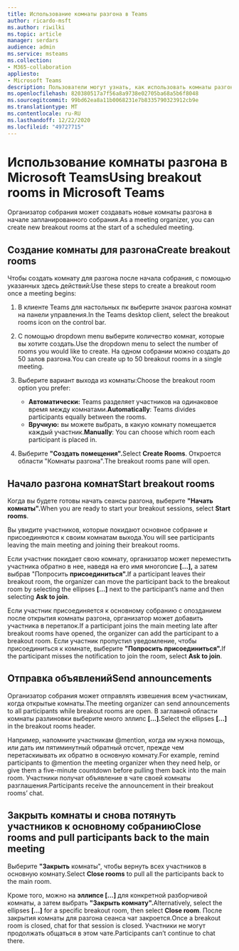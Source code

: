 ```yaml
---
title: Использование комнаты разгона в Teams
author: ricardo-msft
ms.author: riwilki
ms.topic: article
manager: serdars
audience: admin
ms.service: msteams
ms.collection:
- M365-collaboration
appliesto:
- Microsoft Teams
description: Пользователи могут узнать, как использовать комнаты разгона в Microsoft Teams
ms.openlocfilehash: 820380517a7f56a8a9738e02705ba68a5b6f8048
ms.sourcegitcommit: 99bd62ea8a11b0068231e7b8335790323912cb9e
ms.translationtype: MT
ms.contentlocale: ru-RU
ms.lasthandoff: 12/22/2020
ms.locfileid: "49727715"
---
```

# <a name="using-breakout-rooms-in-microsoft-teams"></a><span data-ttu-id="30507-103">Использование комнаты разгона в Microsoft Teams</span><span class="sxs-lookup"><span data-stu-id="30507-103">Using breakout rooms in Microsoft Teams</span></span>

<span data-ttu-id="30507-104">Организатор собрания может создавать новые комнаты разгона в начале запланированного собрания.</span><span class="sxs-lookup"><span data-stu-id="30507-104">As a meeting organizer, you can create new breakout rooms at the start of a scheduled meeting.</span></span>

## <a name="create-breakout-rooms"></a><span data-ttu-id="30507-105">Создание комнаты для разгона</span><span class="sxs-lookup"><span data-stu-id="30507-105">Create breakout rooms</span></span>

<span data-ttu-id="30507-106">Чтобы создать комнату для разгона после начала собрания, с помощью указанных здесь действий:</span><span class="sxs-lookup"><span data-stu-id="30507-106">Use these steps to create a breakout room once a meeting begins:</span></span>

1. <span data-ttu-id="30507-107">В клиенте Teams для настольных пк выберите значок разгона комнат на панели управления.</span><span class="sxs-lookup"><span data-stu-id="30507-107">In the Teams desktop client, select the breakout rooms icon on the control bar.</span></span>

2. <span data-ttu-id="30507-108">С помощью dropdown menu выберите количество комнат, которые вы хотите создать.</span><span class="sxs-lookup"><span data-stu-id="30507-108">Use the dropdown menu to select the number of rooms you would like to create.</span></span> <span data-ttu-id="30507-109">На одном собрании можно создать до 50 залов разгона.</span><span class="sxs-lookup"><span data-stu-id="30507-109">You can create up to 50 breakout rooms in a single meeting.</span></span>

3. <span data-ttu-id="30507-110">Выберите вариант выхода из комнаты:</span><span class="sxs-lookup"><span data-stu-id="30507-110">Choose the breakout room option you prefer:</span></span>

    - <span data-ttu-id="30507-111">**Автоматически:** Teams разделяет участников на одинаковое время между комнатами.</span><span class="sxs-lookup"><span data-stu-id="30507-111">**Automatically**: Teams divides participants equally between the rooms.</span></span>
    - <span data-ttu-id="30507-112">**Вручную:** вы можете выбрать, в какую комнату помещается каждый участник.</span><span class="sxs-lookup"><span data-stu-id="30507-112">**Manually**: You can choose which room each participant is placed in.</span></span>

4. <span data-ttu-id="30507-113">Выберите **"Создать помещения".**</span><span class="sxs-lookup"><span data-stu-id="30507-113">Select **Create Rooms**.</span></span> <span data-ttu-id="30507-114">Откроется области "Комнаты разгона".</span><span class="sxs-lookup"><span data-stu-id="30507-114">The breakout rooms pane will open.</span></span>

## <a name="start-breakout-rooms"></a><span data-ttu-id="30507-115">Начало разгона комнат</span><span class="sxs-lookup"><span data-stu-id="30507-115">Start breakout rooms</span></span>

<span data-ttu-id="30507-116">Когда вы будете готовы начать сеансы разгона, выберите **"Начать комнаты".**</span><span class="sxs-lookup"><span data-stu-id="30507-116">When you are ready to start your breakout sessions, select **Start rooms**.</span></span>

<span data-ttu-id="30507-117">Вы увидите участников, которые покидают основное собрание и присоединяются к своим комнатам выхода.</span><span class="sxs-lookup"><span data-stu-id="30507-117">You will see participants leaving the main meeting and joining their breakout rooms.</span></span>

<span data-ttu-id="30507-118">Если участник покидает свою комнату, организатор может переместить участника обратно в нее, наведя на его имя многопсие **[...],** а затем выбрав "Попросить **присоединиться".**</span><span class="sxs-lookup"><span data-stu-id="30507-118">If a participant leaves their breakout room, the organizer can move the participant back to the breakout room by selecting the ellipses **[…]** next to the participant’s name and then selecting **Ask to join**.</span></span>

<span data-ttu-id="30507-119">Если участник присоединяется к основному собранию с опозданием после открытия комнаты разгона, организатор может добавить участника в перетапок.</span><span class="sxs-lookup"><span data-stu-id="30507-119">If a participant joins the main meeting late after breakout rooms have opened, the organizer can add the participant to a breakout room.</span></span> <span data-ttu-id="30507-120">Если участник пропустил уведомление, чтобы присоединиться к комнате, выберите **"Попросить присоединиться".**</span><span class="sxs-lookup"><span data-stu-id="30507-120">If the participant misses the notification to join the room, select **Ask to join**.</span></span>

## <a name="send-announcements"></a><span data-ttu-id="30507-121">Отправка объявлений</span><span class="sxs-lookup"><span data-stu-id="30507-121">Send announcements</span></span>

<span data-ttu-id="30507-122">Организатор собрания может отправлять извешения всем участникам, когда открытые комнаты.</span><span class="sxs-lookup"><span data-stu-id="30507-122">The meeting organizer can send announcements to all participants while breakout rooms are open.</span></span> <span data-ttu-id="30507-123">В заглавной области комнаты разлиновки выберите много эллипс **[...].**</span><span class="sxs-lookup"><span data-stu-id="30507-123">Select the ellipses **[…]** in the breakout rooms header.</span></span>

<span data-ttu-id="30507-124">Например, напомните участникам @mention, когда им нужна помощь, или дать им пятиминутный обратный отсчет, прежде чем перетаскиывать их обратно в основную комнату.</span><span class="sxs-lookup"><span data-stu-id="30507-124">For example, remind participants to @mention the meeting organizer when they need help, or give them a five-minute countdown before pulling them back into the main room.</span></span>
<span data-ttu-id="30507-125">Участники получат объявление в чате своей комнаты разглашения.</span><span class="sxs-lookup"><span data-stu-id="30507-125">Participants receive the announcement in their breakout rooms’ chat.</span></span>

## <a name="close-rooms-and-pull-participants-back-to-the-main-meeting"></a><span data-ttu-id="30507-126">Закрыть комнаты и снова потянуть участников к основному собранию</span><span class="sxs-lookup"><span data-stu-id="30507-126">Close rooms and pull participants back to the main meeting</span></span>

<span data-ttu-id="30507-127">Выберите **"Закрыть** комнаты", чтобы вернуть всех участников в основную комнату.</span><span class="sxs-lookup"><span data-stu-id="30507-127">Select **Close rooms** to pull all the participants back to the main room.</span></span>

<span data-ttu-id="30507-128">Кроме того, можно на **эллипсе [...]** для конкретной разборчивой комнаты, а затем выбрать **"Закрыть комнату".**</span><span class="sxs-lookup"><span data-stu-id="30507-128">Alternatively, select the ellipses **[…]** for a specific breakout room, then select **Close room**.</span></span>
<span data-ttu-id="30507-129">После закрытия комнаты для разгона сеанса чат закроется.</span><span class="sxs-lookup"><span data-stu-id="30507-129">Once a breakout room is closed, chat for that session is closed.</span></span> <span data-ttu-id="30507-130">Участники не могут продолжать общаться в этом чате.</span><span class="sxs-lookup"><span data-stu-id="30507-130">Participants can’t continue to chat there.</span></span>

